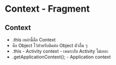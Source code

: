 # Context - Fragment
## Context 
* .this เหล่านี้คือ Context
*  คือ Object ไว้สำหรับติดต่อ  Object ตัวอื่น ๆ 
 * .this - Activity context - เหมาะกับ Activity ไม่เยอะ
 * .getApplicationContext(); - Application context
